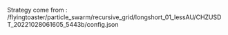 Strategy come from : /flyingtoaster/particle_swarm/recursive_grid/longshort_01_lessAU/CHZUSDT_20221028061605_5443b/config.json